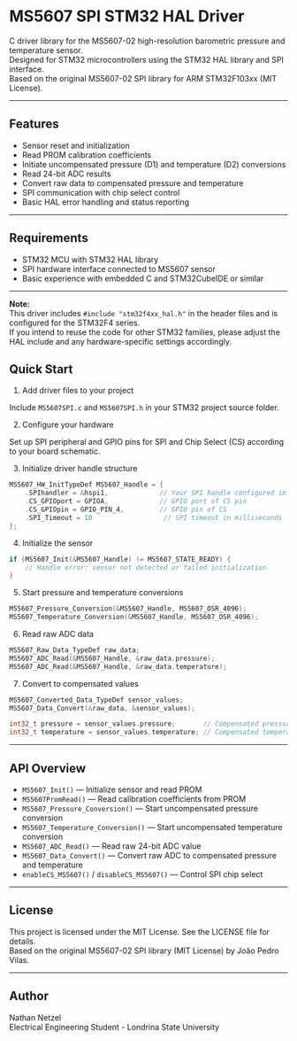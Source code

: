 # MS5607 SPI STM32 HAL Driver

C driver library for the MS5607-02 high-resolution barometric pressure and temperature sensor.  
Designed for STM32 microcontrollers using the STM32 HAL library and SPI interface.  
Based on the original MS5607-02 SPI library for ARM STM32F103xx (MIT License).

---

## **Features**

- Sensor reset and initialization  
- Read PROM calibration coefficients  
- Initiate uncompensated pressure (D1) and temperature (D2) conversions  
- Read 24-bit ADC results  
- Convert raw data to compensated pressure and temperature  
- SPI communication with chip select control  
- Basic HAL error handling and status reporting  

---

## **Requirements**

- STM32 MCU with STM32 HAL library  
- SPI hardware interface connected to MS5607 sensor  
- Basic experience with embedded C and STM32CubeIDE or similar  

---

**Note:**  
This driver includes `#include "stm32f4xx_hal.h"` in the header files and is configured for the STM32F4 series.  
If you intend to reuse the code for other STM32 families, please adjust the HAL include and any hardware-specific settings accordingly.

## **Quick Start**

1. Add driver files to your project

Include `MS5607SPI.c` and `MS5607SPI.h` in your STM32 project source folder.

2. Configure your hardware

Set up SPI peripheral and GPIO pins for SPI and Chip Select (CS) according to your board schematic.

3. Initialize driver handle structure

```c
MS5607_HW_InitTypeDef MS5607_Handle = {
    .SPIhandler = &hspi1,             // Your SPI handle configured in your project
    .CS_GPIOport = GPIOA,             // GPIO port of CS pin
    .CS_GPIOpin = GPIO_PIN_4,         // GPIO pin of CS
    .SPI_Timeout = 10                  // SPI timeout in milliseconds
};
```

4. Initialize the sensor

```c
if (MS5607_Init(&MS5607_Handle) != MS5607_STATE_READY) {
    // Handle error: sensor not detected or failed initialization
}
```

5. Start pressure and temperature conversions

```c
MS5607_Pressure_Conversion(&MS5607_Handle, MS5607_OSR_4096);
MS5607_Temperature_Conversion(&MS5607_Handle, MS5607_OSR_4096);
```

6. Read raw ADC data

```c
MS5607_Raw_Data_TypeDef raw_data;
MS5607_ADC_Read(&MS5607_Handle, &raw_data.pressure);
MS5607_ADC_Read(&MS5607_Handle, &raw_data.temperature);
```

7. Convert to compensated values

```c
MS5607_Converted_Data_TypeDef sensor_values;
MS5607_Data_Convert(&raw_data, &sensor_values);

int32_t pressure = sensor_values.pressure;       // Compensated pressure
int32_t temperature = sensor_values.temperature; // Compensated temperature
```

---

## **API Overview**

- `MS5607_Init()` — Initialize sensor and read PROM  
- `MS5607PromRead()` — Read calibration coefficients from PROM  
- `MS5607_Pressure_Conversion()` — Start uncompensated pressure conversion  
- `MS5607_Temperature_Conversion()` — Start uncompensated temperature conversion  
- `MS5607_ADC_Read()` — Read raw 24-bit ADC value  
- `MS5607_Data_Convert()` — Convert raw ADC to compensated pressure and temperature  
- `enableCS_MS5607()` / `disableCS_MS5607()` — Control SPI chip select  

---

## **License**

This project is licensed under the MIT License. See the LICENSE file for details.  
Based on the original MS5607-02 SPI library (MIT License) by João Pedro Vilas.

---

## **Author**

Nathan Netzel  
Electrical Engineering Student - Londrina State University

